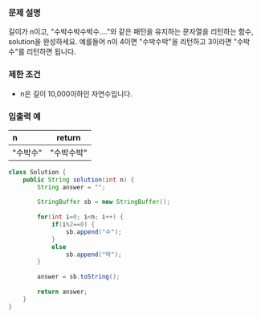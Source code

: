 ### **문제 설명**

길이가 n이고, "수박수박수박수...."와 같은 패턴을 유지하는 문자열을 리턴하는 함수, solution을 완성하세요. 예를들어 n이 4이면 "수박수박"을 리턴하고 3이라면 "수박수"를 리턴하면 됩니다.

### 제한 조건

- n은 길이 10,000이하인 자연수입니다.

### **입출력 예**  

| n  | return         |
| :------------ | :-----------: |
| "수박수"     | "수박수박"         | 

``` java
class Solution {
    public String solution(int n) {
        String answer = "";
        
        StringBuffer sb = new StringBuffer();
        
        for(int i=0; i<n; i++) {
            if(i%2==0) {
                sb.append("수");
            }
            else
                sb.append("박");
        }
        
        answer = sb.toString();
        
        return answer;
    }
}
```